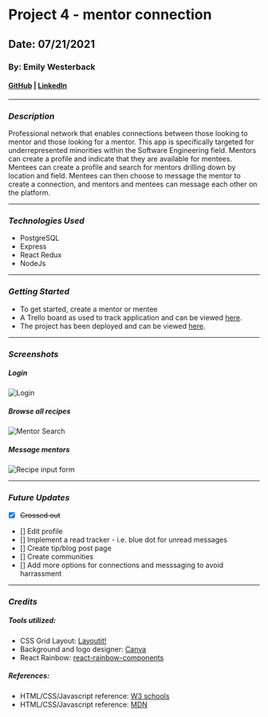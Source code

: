 # Project 4 - mentor connection

## Date: 07/21/2021

### By: Emily Westerback

#### [GitHub](https://github.com/ewesterback) | [LinkedIn](https://www.linkedin.com/in/emily-westerback)
***


### *Description*
Professional network that enables connections between those looking to mentor and those looking for a mentor.  This app is specifically targeted for underrepresented minorities within the Software Engineering field.  Mentors can create a profile and indicate that they are available for mentees.  Mentees can create a profile and search for mentors drilling down by location and field.  Mentees can then choose to message the mentor to create a connection, and mentors and mentees can message each other on the platform.  

***

### *Technologies Used*
* PostgreSQL
* Express
* React Redux
* NodeJs 
***

### *Getting Started*
* To get started, create a mentor or mentee
* A Trello board as used to track application and can be viewed [here](https://trello.com/b/j77523pS/project2).
* The project has been deployed and can be viewed [here](link).
***

### *Screenshots*
##### Login
![Login](https://imgur.com/dkKVfOj.jpg)
##### Browse all recipes
![Mentor Search](https://imgur.com/35JKolQ.jpg)
##### Message mentors
![Recipe input form](https://imgur.com/xCTWBHw.jpg)


***

### *Future Updates*
- [x] ~~Crossed out~~
- [] Edit profile
- [] Implement a read tracker - i.e. blue dot for unread messages
- [] Create tip/blog post page
- [] Create communities
- [] Add more options for connections and messsaging to avoid harrassment

***

### *Credits*
##### Tools utilized: 
* CSS Grid Layout: [Layoutit!](https://grid.layoutit.com/)
* Background and logo designer: [Canva](https://www.canva.com/)
* React Rainbow: [react-rainbow-components](https://react-rainbow.io/)


##### References:
* HTML/CSS/Javascript reference: [W3 schools](https://www.w3schools.com/)
* HTML/CSS/Javascript reference: [MDN](https://developer.mozilla.org/en-US/)